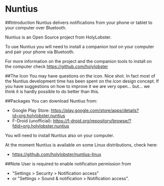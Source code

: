 Nuntius
===================================

##Introduction
Nuntius delivers notifications from your phone or tablet to your computer over Bluetooth.

Nuntius is an Open Source project from HolyLobster.

To use Nuntius you will need to install a companion tool on your computer and pair your phone via Bluetooth.

For more information on the project and the companion tools to install on the computer check https://github.com/holylobster

##The Icon
You may have questions on the icon. Nice shot.
In fact most of the Nuntius development time has been spent on the icon design concept.
If you have suggestions on how to improve it we are very open... but... we think it is hardly possible to do better than this.

##Packages
You can download Nuntius from:
* Google Play Store: https://play.google.com/store/apps/details?id=org.holylobster.nuntius
* F-Droid (unofficial): https://f-droid.org/repository/browse/?fdid=org.holylobster.nuntius

You will need to install Nuntius also on your computer.

At the moment Nuntius is available on some Linux distributions, check here:
* https://github.com/holylobster/nuntius-linux

##Note
User is required to enable notification permission from
* "Settings > Security > Notification access"
* or "Settings > Sound & notification > Notification access".
